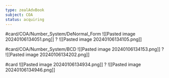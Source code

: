 ```yaml
---
type: zealAdvBook
subject: COA
status: acquiring
---
```


#card/COA/Number_System/DeNormal_Form
![[Pasted image 20240106134051.png]]
?
![[Pasted image 20240106134105.png]] 

#card/COA/Number_System/BCD
![[Pasted image 20240106134153.png]]
?
![[Pasted image 20240106134202.png]] 

#card
![[Pasted image 20240106134934.png]]
?
![[Pasted image 20240106134946.png]]



